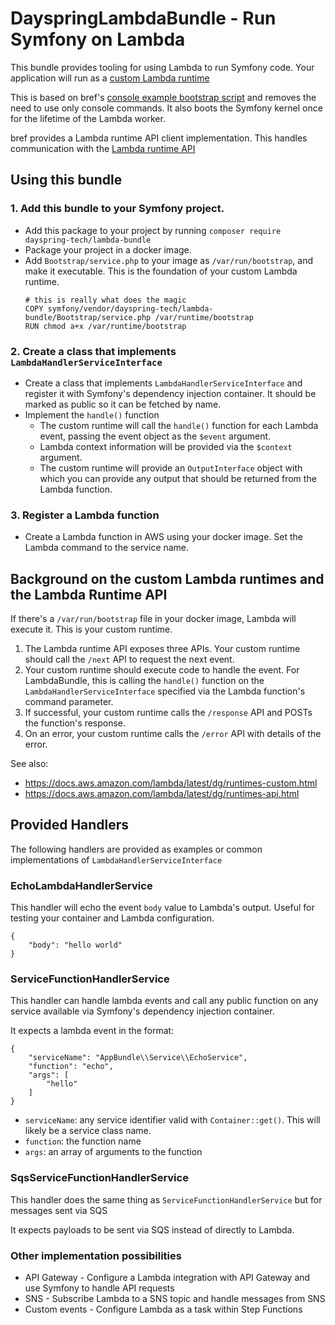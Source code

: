 # DayspringLambdaBundle - Run Symfony on Lambda

This bundle provides tooling for using Lambda to run Symfony code. Your application will run as a [custom Lambda runtime](https://docs.aws.amazon.com/lambda/latest/dg/runtimes-custom.html)

This is based on bref's [console example bootstrap script](https://github.com/brefphp/bref/blob/master/runtime/layers/console/bootstrap) and removes the need to use only console commands. It also boots the Symfony kernel once for the lifetime of the Lambda worker.

bref provides a Lambda runtime API client implementation. This handles communication with the [Lambda runtime API](https://docs.aws.amazon.com/lambda/latest/dg/runtimes-api.html) 


## Using this bundle
### 1. Add this bundle to your Symfony project.
- Add this package to your project by running `composer require dayspring-tech/lambda-bundle`
- Package your project in a docker image.
- Add `Bootstrap/service.php` to your image as `/var/run/bootstrap`, and make it executable. This is the foundation of your custom Lambda runtime.
  ``` 
  # this is really what does the magic
  COPY symfony/vendor/dayspring-tech/lambda-bundle/Bootstrap/service.php /var/runtime/bootstrap
  RUN chmod a+x /var/runtime/bootstrap
  ``` 

### 2. Create a class that implements `LambdaHandlerServiceInterface`
- Create a class that implements `LambdaHandlerServiceInterface` and register it with Symfony's dependency injection container. It should be marked as public so it can be fetched by name. 
- Implement the `handle()` function
  - The custom runtime will call the `handle()` function for each Lambda event, passing the event object as the `$event` argument.
  - Lambda context information will be provided via the `$context` argument.
  - The custom runtime will provide an `OutputInterface` object with which you can provide any output that should be returned from the Lambda function. 

### 3. Register a Lambda function
- Create a Lambda function in AWS using your docker image. Set the Lambda command to the service name.


## Background on the custom Lambda runtimes and the Lambda Runtime API
If there's a `/var/run/bootstrap` file in your docker image, Lambda will execute it. This is your custom runtime.
1. The Lambda runtime API exposes three APIs. Your custom runtime should call the `/next` API to request the next event.
2. Your custom runtime should execute code to handle the event. For LambdaBundle, this is calling the `handle()` function on the `LambdaHandlerServiceInterface` specified via the Lambda function's command parameter.
3. If successful, your custom runtime calls the `/response` API and POSTs the function's response.
4. On an error, your custom runtime calls the `/error` API with details of the error. 

See also:
- https://docs.aws.amazon.com/lambda/latest/dg/runtimes-custom.html
- https://docs.aws.amazon.com/lambda/latest/dg/runtimes-api.html


## Provided Handlers
The following handlers are provided as examples or common implementations of `LambdaHandlerServiceInterface`

### EchoLambdaHandlerService
This handler will echo the event `body` value to Lambda's output. Useful for testing your container and Lambda configuration.
```
{
    "body": "hello world"
}
```

### ServiceFunctionHandlerService
This handler can handle lambda events and call any public function on any service available via Symfony's dependency injection container.

It expects a lambda event in the format:
```
{
    "serviceName": "AppBundle\\Service\\EchoService",
    "function": "echo", 
    "args": [
        "hello"
    ]
}
```
- `serviceName`: any service identifier valid with `Container::get()`. This will likely be a service class name.
- `function`: the function name
- `args`: an array of arguments to the function


### SqsServiceFunctionHandlerService
This handler does the same thing as `ServiceFunctionHandlerService` but for messages sent via SQS

It expects payloads to be sent via SQS instead of directly to Lambda.

### Other implementation possibilities
- API Gateway - Configure a Lambda integration with API Gateway and use Symfony to handle API requests
- SNS - Subscribe Lambda to a SNS topic and handle messages from SNS
- Custom events - Configure Lambda as a task within Step Functions
